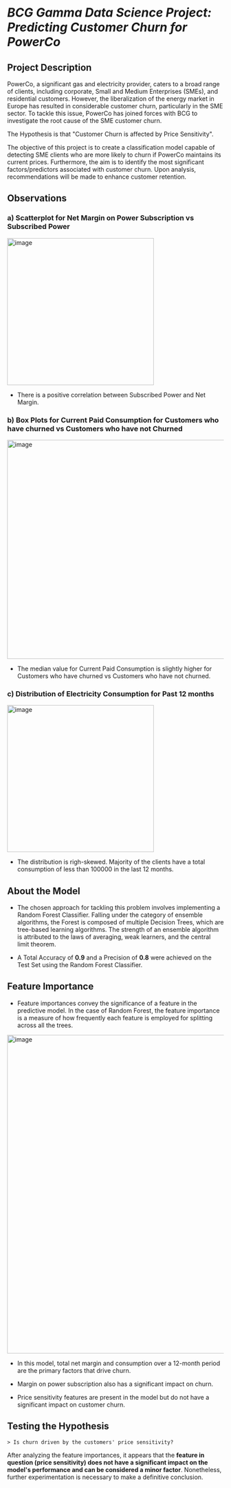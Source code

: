 # _BCG Gamma Data Science Project: Predicting Customer Churn for PowerCo_

## **Project Description**

PowerCo, a significant gas and electricity provider, caters to a broad range of clients, including corporate, Small and Medium Enterprises (SMEs), and residential customers. However, the liberalization of the energy market in Europe has resulted in considerable customer churn, particularly in the SME sector. To tackle this issue, PowerCo has joined forces with BCG to investigate the root cause of the SME customer churn.

The Hypothesis is that "Customer Churn is affected by Price Sensitivity".

The objective of this project is to create a classification model capable of detecting SME clients who are more likely to churn if PowerCo maintains its current prices. Furthermore, the aim is to identify the most significant factors/predictors associated with customer churn. Upon analysis, recommendations will be made to enhance customer retention.


## **Observations**


### a) **Scatterplot for Net Margin on Power Subscription vs Subscribed Power**

<img width="341" alt="image" src="https://user-images.githubusercontent.com/70052374/228011806-fa9fa013-078a-4c84-9a7e-738700d13634.png">

* There is a positive correlation between Subscribed Power and Net Margin.



### b) **Box Plots for Current Paid Consumption for Customers who have churned vs Customers who have not Churned**

<img width="508" alt="image" src="https://user-images.githubusercontent.com/70052374/228012173-60fb58dd-187b-43e2-bb0c-9e94236acd05.png">

* The median value for Current Paid Consumption is slightly higher for Customers who have churned vs Customers who have not churned.



### c) **Distribution of Electricity Consumption for Past 12 months**

<img width="341" alt="image" src="https://user-images.githubusercontent.com/70052374/228012390-edd4cc61-e318-4789-96d1-2cb37ef21e75.png">

* The distribution is righ-skewed. Majority of the clients have a total consumption of less than 100000 in the last 12 months.


## **About the Model**

* The chosen approach for tackling this problem involves implementing a Random Forest Classifier. Falling under the category of ensemble algorithms, the Forest is composed of multiple Decision Trees, which are tree-based learning algorithms. The strength of an ensemble algorithm is attributed to the laws of averaging, weak learners, and the central limit theorem.

* A Total Accuracy of **0.9** and a Precision of **0.8** were achieved on the Test Set using the Random Forest Classifier.


## **Feature Importance**

* Feature importances convey the significance of a feature in the predictive model. In the case of Random Forest, the feature importance is a measure of how frequently each feature is employed for splitting across all the trees.

<img width="739" alt="image" src="https://user-images.githubusercontent.com/70052374/228014585-ca6048d1-1531-4c98-b509-25d3c10609be.png">


* In this model, total net margin and consumption over a 12-month period are the primary factors that drive churn.

* Margin on power subscription also has a significant impact on churn.

* Price sensitivity features are present in the model but do not have a significant impact on customer churn.


## **Testing the Hypothesis**

    > Is churn driven by the customers' price sensitivity?

After analyzing the feature importances, it appears that the **feature in question (price sensitivity) does not have a significant impact on the model's performance and can be considered a minor factor**. Nonetheless, further experimentation is necessary to make a definitive conclusion.
